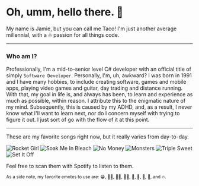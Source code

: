 # Oh, umm, hello there. 👋

My name is Jamie, but you can call me Taco! I'm just another average millennial, with a 🔥 passion for all things code.

---
### Who am I?

Professionally, I'm a mid-to-senior level C# developer with an official title of simply `Software Developer`. Personally, I'm, uh, awkward? I was born in 1991 and I have many hobbies, to include creating software, games and mobile apps, playing video games and guitar, day trading and distance running. With that, my goal in life is, and always has been, to learn and experience as much as possible, within reason. I attribute this to the enigmatic nature of my mind. Subsequently, this is caused by my ADHD, and, as a result, I never know what I'll want to learn next, nor do I concern myself with trying to figure it out. I just sort of go with the flow of it at this point.

---
These are my favorite songs right now, but it really varies from day-to-day.

![Rocket Girl](https://assets.codepen.io/2940219/RocketGirl.png")
![Soak Me In Bleach](https://assets.codepen.io/2940219/SoakMeInBleach.png")
![No Money](https://assets.codepen.io/2940219/NoMoney.png")
![Monsters](https://assets.codepen.io/2940219/Monsters.png")
![Triple Sweet](https://assets.codepen.io/2940219/TripleSweet.png")
![Set It Off](https://assets.codepen.io/2940219/SetItOff.png")

Feel free to scan them with Spotify to listen to them.

<sub>As a side note, my favorite emotes to use are: 😁, 🙋‍♀️, 🤦‍♀️, 👩‍🔧, 🦄, 🦥, 🌸, 🌊, and 🔥.</sub>